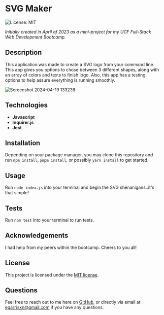 # SVG Maker

![License: MIT](https://img.shields.io/badge/License-MIT-yellow.svg)

_Initially created in April of 2023 as a mini-project for my UCF Full-Stack Web Development Bootcamp._

## Description

This application was made to create a SVG logo from your command line. This app gives you options to chose between 3 different shapes, along with an array of colors and texts to finish logo. Also, this app has a testing options to help assure everything is running smoothly.

![Screenshot 2024-04-19 133238](https://github.com/EGARRISXN/svg-maker/assets/126130230/e5e7fa9d-8844-4f7e-a7a2-013a780fa8e8)

## Technologies

- **Javascript**
- **Inquirer.js**
- **Jest**

## Installation

Depending on your package manager, you may clone this repository and run `npm install`, `pnpm install`, or possibly `yarn install` to get started.

## Usage

Run `node index.js` into your terminal and begin the SVG shenanigans..it's that simple!

## Tests

Run `npm test` into your terminal to run tests.

## Acknowledgements

I had help from my peers within the bootcamp. Cheers to you all!

## License

This project is licensed under the [MIT license](https://opensource.org/licenses/MIT).

## Questions

Feel free to reach out to me here on [GitHub](https://github.com/EGARRISXN), or directly via email at egarrisxn@gmail.com if you have any questions.

